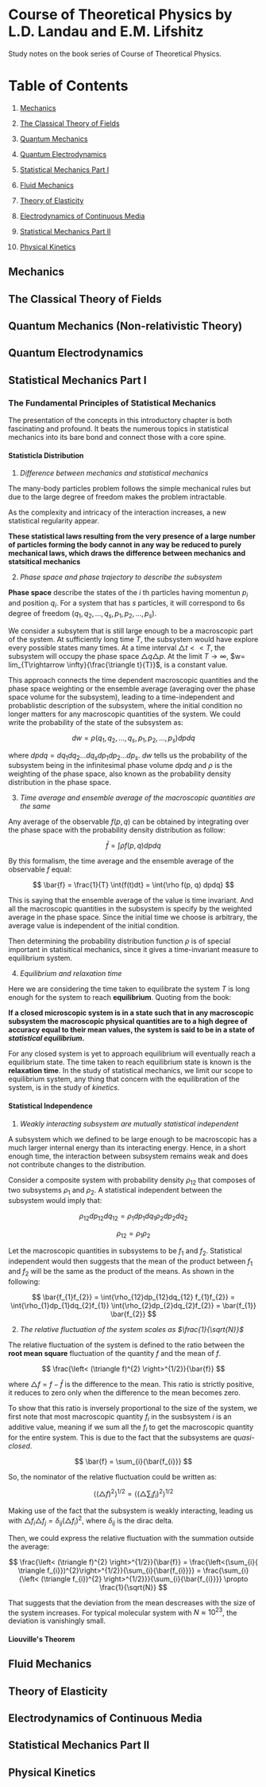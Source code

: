 # Course of Theoretical Physics by L.D. Landau and E.M. Lifshitz
Study notes on the book series of Course of Theoretical Physics.

# Table of Contents

1. [Mechanics](#mechanics)

2. [The Classical Theory of Fields](#the-classical-theory-of-fields)

3. [Quantum Mechanics](#quantum-mechanics-non-relativistic-theory)

4. [Quantum Electrodynamics](#quantum-electrodynamics)

5. [Statistical Mechanics Part I](#statistical-mechanics-part-i)

6. [Fluid Mechanics](#fluid-mechanics)

7. [Theory of Elasticity](#theory-of-elasticity)

8. [Electrodynamics of Continuous Media](#electrodynamics-of-continuous-media)

9. [Statistical Mechanics Part II](#statistical-mechanics-part-ii)

10. [Physical Kinetics](#physical-kinetics)


## Mechanics


## The Classical Theory of Fields


## Quantum Mechanics (Non-relativistic Theory)

## Quantum Electrodynamics

## Statistical Mechanics Part I

### The Fundamental Principles of Statistical Mechanics

The presentation of the concepts in this introductory chapter is both fascinating and profound. It beats the numerous topics in statistical mechanics into its bare bond and connect those with a core spine.

#### Statisticla Distribution

1. _Difference between mechanics and statistical mechanics_

The many-body particles problem follows the simple mechanical rules but due to the large degree of freedom makes the problem intractable.

As the complexity and intricacy of the interaction increases, a new statistical regularity appear.

__These statistical laws resulting from the very presence of a large number of particles forming the body cannot in any way be reduced to purely mechanical laws, which draws the difference between mechanics and statsitical mechanics__

2. _Phase space and phase trajectory to describe the subsystem_

__Phase space__ describe the states of the $i$ th particles having momentun $p_{i}$ and position $q_{i}$. For a system that has $s$ particles, it will correspond to $6s$ degree of freedom $(q_{1}, q_{2},...,q_{s}, p_{1}, p_{2},...,p_{s})$.

We consider a subsytem that is still large enough to be a macroscopic part of the system. At sufficiently long time $T$, the subsystem would have explore every possible states many times. At a time interval $\triangle t << T$, the subsystem will occupy the phase space $\triangle q \triangle p$. At the limit $T\rightarrow \infty$, $w= lim_{T\rightarrow \infty}{\frac{\triangle t}{T}}$, is a constant value. 

This approach connects the time dependent macroscopic quantities and the phase space weighting or the ensemble average (averaging over the phase space volume for the subsystem), leading to a time-independent and probablistic description of the subsystem, where the initial condition no longer matters for any macroscopic quantities of the system. We could write the probability of the state of the subsystem as:

$$ dw = \rho (q_{1},q_{2},...,q_{s},p_{1},p_{2},...,p_{s}) dp dq$$

where $dpdq = dq_{1}dq_{2}...dq_{s}dp_{1}dp_{2}...dp_{s}$. $dw$ tells us the probability of the subsystem being in the infinitesimal phase volume $dpdq$ and $\rho$ is the weighting of the phase space, also known as the probability density distribution in the phase space.


3. _Time average and ensemble average of the macroscopic quantities are the same_

Any average of the observable $f(p,q)$ can be obtained by integrating over the phase space with the probability density distribution as follow:

$$ \bar{f} = \int{\rho f(p, q) dp dq}$$

By this formalism, the time average and the ensemble average of the observable $f$ equal:

$$ \bar{f} = \frac{1}{T} \int{f(t)dt} = \int{\rho f(p, q) dpdq} $$

This is saying that the ensemble average of the value is time invariant. And all the macroscopic quantities in the subsystem is specify by the weighted average in the phase space. Since the initial time we choose is arbitrary, the average value is independent of the initial condition.

Then determining the probability distribution function $\rho$ is of special important in statisitical mechanics, since it gives a time-invariant measure to equilibrium system.



4. _Equilibrium and relaxation time_

Here we are considering the time taken to equilibrate the system $T$ is long enough for the system to reach __equilibrium__. Quoting from the book:

__If a closed microscopic system is in a state such that in any macroscopic subsystem the macroscopic physical quantities are to a high degree of accuracy equal to their mean values, the system is said to be in a state of _statistical equilibrium_.__

For any closed system is yet to approach equilibrium will eventually reach a equilibrium state. The time taken to reach equilibrium state is known is the __relaxation time__. In the study of statistical mechanics, we limit our scope to equilibrium system, any thing that concern with the equilibration of the system, is in the study of _kinetics_.



#### Statistical Independence

1. _Weakly interacting subsystem are mutually statistical independent_

A subsystem which we defined to be large enough to be macroscopic has a much larger internal energy than its interacting energy. Hence, in a short enough time, the interaction between subsystem remains weak and does not contribute changes to the distribution.

Consider a composite system with probability density $\rho_{12}$ that composes of two subsystems $\rho_{1}$ and $\rho_{2}$. A statistical independent between the subsystem would imply that:

$$ \rho_{12}dp_{12}dq_{12} = \rho_{1}dp_{1}dq_{1}\rho_{2}dp_{2}dq_{2} $$

$$ \rho_{12} = \rho_{1}\rho_{2} $$

Let the macroscopic quantities in subsystems to be $f_{1}$ and $f_{2}$. Statistical independent would then suggests that the mean of the product between $f_{1}$ and $f_{2}$ will be the same as the product of the means. As shown in the following:

$$ \bar{f_{1}f_{2}} = \int{\rho_{12}dp_{12}dq_{12} f_{1}f_{2}} = \int{\rho_{1}dp_{1}dq_{2}f_{1}} \int{\rho_{2}dp_{2}dq_{2}f_{2}} =  \bar{f_{1}} \bar{f_{2}} $$


2. _The relative fluctuation of the system scales as $\frac{1}{\sqrt{N}}$_

The relative fluctuation of the system is defined to the ratio between the __root mean square__ fluctuation of the quantity $f$ and the mean of $f$.

$$ \frac{\left< (\triangle f)^{2} \right>^{1/2}}{\bar{f}} $$

where $\triangle f = f - \bar{f}$ is the difference to the mean. This ratio is strictly positive, it reduces to zero only when the difference to the mean becomes zero.

To show that this ratio is inversely proportional to the size of the system, we first note that most macroscopic quantity $f_{i}$ in the susbsystem $i$ is an additive value, meaning if we sum all the $f_{i}$ to get the macroscopic quantity for the entire system. This is due to the fact that the subsystems are _quasi-closed_.

$$ \bar{f} = \sum_{i}{\bar{f_{i}}} $$

So, the nominator of the relative fluctuation could be written as:

$$ \left< (\triangle f)^{2} \right>^{1/2} = \left< (\triangle \sum_{i}{f_{i}})^{2} \right>^{1/2} $$

<!-- 
Rewriting the square of the range of the fluctuation $(\triangle f)^{2} = \bar{f}^{2} + f^{2} -2 f \bar{f} = \bar{f}^{2} + f^{2}$, where in the second equality the last term vanishes because $f$ fluctuates in all directions.  -->

Making use of the fact that the subsystem is weakly interacting, leading us with $\triangle f_{i} \triangle f_{j} = \delta_{ij} (\triangle f_{i})^{2}$, where $\delta_{ij}$ is the dirac delta.

Then, we could express the relative fluctuation with the summation outside the average:

$$ \frac{\left< (\triangle f)^{2} \right>^{1/2}}{\bar{f}} = \frac{\left<(\sum_{i}{ \triangle f_{i}})^{2}\right>^{1/2}}{\sum_{i}{\bar{f_{i}}}} =  \frac{\sum_{i}{\left< (\triangle f_{i})^{2} \right>^{1/2}}}{\sum_{i}{\bar{f_{i}}}} \propto \frac{1}{\sqrt{N}} $$

That suggests that the deviation from the mean descreases with the size of the system increases. For typical molecular system with $N \approx 10^{23}$, the deviation is vanishingly small.



#### Liouville's Theorem





## Fluid Mechanics

## Theory of Elasticity

## Electrodynamics of Continuous Media

## Statistical Mechanics Part II

## Physical Kinetics

